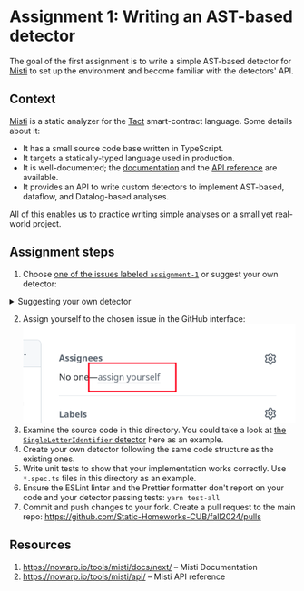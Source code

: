 # Assignment 1: Writing an AST-based detector

The goal of the first assignment is to write a simple AST-based detector for [Misti](https://github.com/nowarp/misti) to set up the environment and become familiar with the detectors' API.

## Context

[Misti](https://nowarp.io/tools/misti) is a static analyzer for the [Tact](https://tact-lang.org) smart-contract language. Some details about it:

- It has a small source code base written in TypeScript.
- It targets a statically-typed language used in production.
- It is well-documented; the [documentation](https://nowarp.io/tools/misti/docs/next/) and the [API reference](https://nowarp.io/tools/misti/api/) are available.
- It provides an API to write custom detectors to implement AST-based, dataflow, and Datalog-based analyses.

All of this enables us to practice writing simple analyses on a small yet real-world project.

## Assignment steps

1. Choose [one of the issues labeled `assignment-1`](https://github.com/Static-Homeworks-CUB/fall2024/issues?q=label%3A%22assignment-1%22) or suggest your own detector:
<details>
<summary>Suggesting your own detector</summary>
You could [suggest your own AST-based detector](https://github.com/nowarp/misti/issues/new?assignees=&labels=triage&projects=&template=assignment-1-suggestion.md&title=). The detectors used in the first assignment should be simple and use the AST representation of the program. They don't have to address real-world problems, but any ideas are welcome. You can get inspiration for such detectors by reading different coding standards and the documentation of other static analyzers:

- MISRA C/C++ and AUTOSAR C++ rules: coding standards used in development of embedded safety-critical systems
- Slither detector documentation: https://github.com/crytic/slither/wiki/Detector-Documentation
- SmartCheck rules: https://github.com/smartdec/smartcheck
If you have any idea, please [create an issue](https://github.com/nowarp/misti/issues/new?assignees=&labels=triage&projects=&template=assignment-1-suggestion.md&title=), and we will approve it ASAP.
</details>

2. Assign yourself to the chosen issue in the GitHub interface: ![](../../img/assign-github.png)
3. Examine the source code in this directory. You could take a look at [the `SingleLetterIdentifier` detector](./single-letter-identifier) here as an example.
4. Create your own detector following the same code structure as the existing ones.
5. Write unit tests to show that your implementation works correctly. Use `*.spec.ts` files in this directory as an example.
6. Ensure the ESLint linter and the Prettier formatter don't report on your code and your detector passing tests: `yarn test-all`
7. Commit and push changes to your fork. Create a pull request to the main repo: https://github.com/Static-Homeworks-CUB/fall2024/pulls

## Resources

1. https://nowarp.io/tools/misti/docs/next/ – Misti Documentation
2. https://nowarp.io/tools/misti/api/ – Misti API reference
